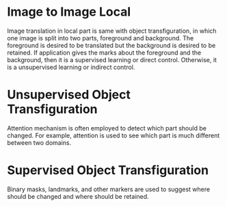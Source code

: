 # Image to Image Local

Image translation in local part is same with object transfiguration,
in which one image is split into two parts, foreground and background.
The foreground is desired to be translated but the background is desired
to be retained. If application gives the marks about the foreground
and the background, then it is a supervised learning or direct control.
Otherwise, it is a unsupervised learning or indirect control.

# Unsupervised Object Transfiguration
Attention mechanism is often employed to detect which part should be changed.
For example, attention is used to see which part is much different between 
two domains.

# Supervised Object Transfiguration
Binary masks, landmarks, and other markers are used to suggest where 
should be changed and where should be retained.
